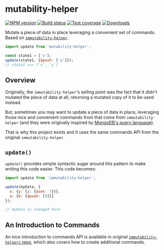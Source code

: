 mutability-helper
===

[![NPM version][npm-image]][npm-url]
[![Build status][travis-image]][travis-url]
[![Test coverage][coveralls-image]][coveralls-url]
[![Downloads][downloads-image]][downloads-url]

Mutate a piece of data in place leveraging a convenient set of commands.
Based on [`immutability-helper`](https://github.com/kolodny/immutability-helper).

```js
import update from 'mutability-helper';

const state1 = ['x'];
update(state1, {$push: ['y']});
// state1 === ['x', 'y']
```

## Overview

Originally, the `immutability-helper`'s selling point was the fact that it
didn't mutated the piece of data at all, returning a mutated copy of it to be
used instead.

But, sometimes you may want to update a piece of data in place, leveraging
those nice and convenient commands from that come from `immutability-helper`
(and they were originally inspired by [MongoDB's query language](http://docs.mongodb.org/manual/core/crud-introduction/#query)).

That is why this project exists and it uses the same commands API from the
original `immutability-helper`.

## `update()`

`update()` provides simple syntactic sugar around this pattern to make writing this code easier. This code becomes:

```js
import update from 'immutability-helper';

update(myData, {
  x: {y: {z: {$set: 7}}},
  a: {b: {$push: [9]}}
});

// myData is changed here
```

## An Introduction to Commands

An nice introduction to commands API is available in original [`immutability-helpers` repo](https://github.com/kolodny/immutability-helper#update), which also covers how to create additional commands.

[npm-image]: https://img.shields.io/npm/v/mutability-helper.svg?style=flat-square
[npm-url]: https://npmjs.org/package/mutability-helper
[travis-image]: https://img.shields.io/travis/Creative-Themes/mutability-helper.svg?style=flat-square
[travis-url]: https://travis-ci.org/Creative-Themes/mutability-helper
[coveralls-image]: https://img.shields.io/coveralls/Creative-Themes/mutability-helper.svg?style=flat-square
[coveralls-url]: https://coveralls.io/r/Creative-Themes/mutability-helper
[downloads-image]: http://img.shields.io/npm/dm/mutability-helper.svg?style=flat-square
[downloads-url]: https://npmjs.org/package/mutability-helper
